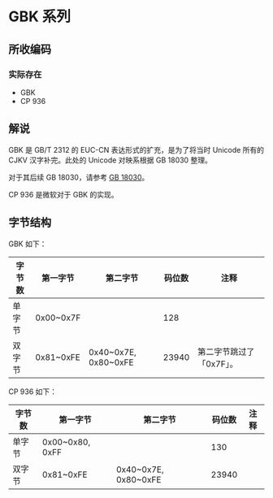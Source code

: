 # GBK 系列

## 所收编码
### 实际存在
- GBK
- CP 936

## 解说
GBK 是 GB/T 2312 的 EUC-CN 表达形式的扩充，是为了将当时 Unicode 所有的 CJKV 汉字补完。此处的 Unicode 对映系根据 GB 18030 整理。

对于其后续 GB 18030，请参考 [GB 18030](https://github.com/mrhso/IshisashiEncoding/tree/master/%E7%BC%96%E7%A0%81/UTF/GB%2018030)。

CP 936 是微软对于 GBK 的实现。

## 字节结构
GBK 如下：

|字节数|第一字节|第二字节|码位数|注释|
|-|-|-|-|-|
|单字节|0x00~0x7F||128||
|双字节|0x81~0xFE|0x40\~0x7E, 0x80\~0xFE|23940|第二字节跳过了「0x7F」。|

CP 936 如下：

|字节数|第一字节|第二字节|码位数|注释|
|-|-|-|-|-|
|单字节|0x00~0x80, 0xFF||130||
|双字节|0x81~0xFE|0x40\~0x7E, 0x80\~0xFE|23940||
